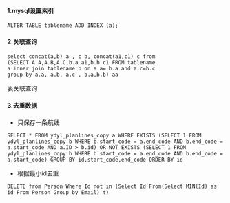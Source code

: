 #### 1.mysql设置索引

```mysql
ALTER TABLE tablename ADD INDEX (a);
```

#### 2.关联查询

```mysql
select concat(a,b) a , c b, concat(a1,c1) c from
(SELECT A.A,A.B,A.C,b.a a1,b.b c1 FROM tablename
a inner join tablename b on a.a= b.a and a.c=b.c
group by a.a, a.b, a.c , b.a,b.b) aa 
```

表关联查询

#### 3.去重数据

* 只保存一条航线


```mysql
SELECT * FROM ydyl_planlines_copy a WHERE EXISTS (SELECT 1 FROM ydyl_planlines_copy b WHERE b.start_code = a.end_code AND b.end_code = a.start_code AND a.ID > b.id) OR NOT EXISTS (SELECT 1 FROM ydyl_planlines_copy b WHERE b.start_code = a.end_code AND b.end_code = a.start_code) GROUP BY id,start_code,end_code ORDER BY id
```

* 根据最小id去重


```mysql
DELETE from Person Where Id not in (Select Id From(Select MIN(Id) as id From Person Group by Email) t)
```

